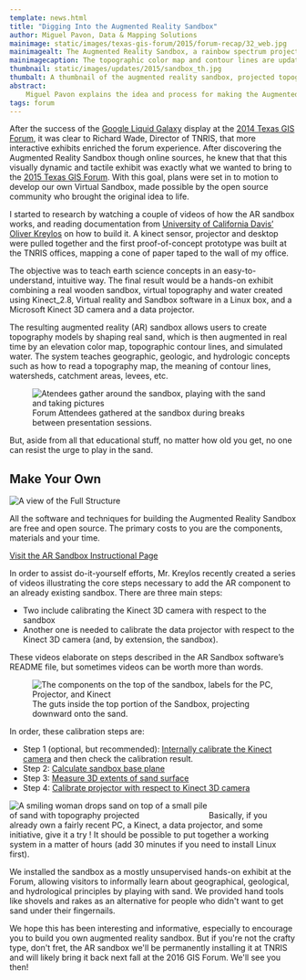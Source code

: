 ```yaml
---
template: news.html
title: "Digging Into the Augmented Reality Sandbox"
author: Miguel Pavon, Data & Mapping Solutions
mainimage: static/images/texas-gis-forum/2015/forum-recap/32_web.jpg
mainimagealt: The Augmented Reality Sandbox, a rainbow spectrum projected onto sand
mainimagecaption: The topographic color map and contour lines are updated in real time as the real sand surface is manipulated, and virtual water flows over the real sand surface realistically. Over the course of the Forum, the sandbox grew trees and some dinosaurs moved in.
thumbnail: static/images/updates/2015/sandbox_th.jpg
thumbalt: A thumbnail of the augmented reality sandbox, projected topography
abstract:
    Miguel Pavon explains the idea and process for making the Augmented Reality Sandbox. Includes links to the original creator's tutorials and open source software.
tags: forum
---
```


After the success of the [Google Liquid Galaxy](http://www.google.com/earth/explore/showcase/liquidgalaxy.html) display at the [2014 Texas GIS Forum](2014-gis-forum), it was clear to Richard Wade, Director of TNRIS, that more interactive exhibits enriched the forum experience.  After discovering the Augmented Reality Sandbox though online sources, he knew that that this visually dynamic and tactile exhibit was exactly what we wanted to bring to the [2015 Texas GIS Forum](2015-gis-forum). With this goal, plans were set in to motion to develop our own Virtual Sandbox, made possible by the open source community who brought the original idea to life.

I started to research by watching a couple of videos of how the AR sandbox works, and reading documentation from [University of California Davis’ Oliver Kreylos](http://idav.ucdavis.edu/~okreylos/ResDev/SARndbox/) on how to build it. A kinect sensor, projector and desktop were pulled together and the first proof-of-concept prototype was built at the TNRIS offices, mapping a cone of paper taped to the wall of my office.

The objective was to teach earth science concepts in an easy-to-understand, intuitive way. The final result would be a hands-on exhibit combining a real wooden sandbox, virtual topography and water created using Kinect_2.8, Virtual reality and Sandbox software in a Linux box, and a Microsoft Kinect 3D camera and a data projector. 

The resulting augmented reality (AR) sandbox allows users to create topography models by shaping real sand, which is then augmented in real time by an elevation color map, topographic contour lines, and simulated water. The system teaches geographic, geologic, and hydrologic concepts such as how to read a topography map, the meaning of contour lines, watersheds, catchment areas, levees, etc.

<figure>
<img class="img-responsive" src="{{m.link('static/images/texas-gis-forum/2015/forum-recap/05_web.jpg')}}" alt="Atendees gather around the sandbox, playing with the sand and taking pictures">
<figcaption>Forum Attendees gathered at the sandbox during breaks between presentation sessions.</figcaption>
</figure>

But, aside from all that educational stuff, no matter how old you get, no one can resist the urge to play in the sand.

## Make Your Own
<img class="img-responsive pull-right" src="{{m.link('static/images/updates/2015/sandbox_structure.jpg')}}" alt="A view of the Full Structure">

All the software and techniques for building the Augmented Reality Sandbox are free and open source. The primary costs to you are the components, materials and your time.

<a class="btn btn-md btn-danger btn-center" href="http://idav.ucdavis.edu/~okreylos/ResDev/SARndbox/" >Visit the AR Sandbox Instructional Page</a>

In order to assist do-it-yourself efforts, Mr. Kreylos recently created a series of videos illustrating the core steps necessary to add the AR component to an already existing sandbox. There are three main steps: 
- Two include calibrating the Kinect 3D camera with respect to the sandbox
- Another one is needed to calibrate the data projector with respect to the Kinect 3D camera (and, by extension, the sandbox). 

These videos elaborate on steps described in the AR Sandbox software’s README file, but sometimes videos can be worth more than words.

<figure>
  <img class="img-responsive" src="{{m.link('static/images/updates/2015/sandbox_guts.jpg')}}" alt="The components on the top of the sandbox, labels for the PC, Projector, and Kinect">
  <figcaption>The guts inside the top portion of the Sandbox, projecting downward onto the sand.</figcaption>
</figure>

In order, these calibration steps are:

- Step 1 (optional, but recommended): [<i class="glyphicon glyphicon-facetime-video"></i> Internally calibrate the Kinect camera](http://www.youtube.com/watch?v=Qo05LVxdlfo) and then check the calibration result.
- Step 2: [<i class="glyphicon glyphicon-facetime-video"></i> Calculate sandbox base plane](http://www.youtube.com/watch?v=9Lt4J_BErs0)
- Step 3: [<i class="glyphicon glyphicon-facetime-video"></i> Measure 3D extents of sand surface](http://www.youtube.com/watch?v=RmE6tkXoSJw)
- Step 4: [<i class="glyphicon glyphicon-facetime-video"></i> Calibrate projector with respect to Kinect 3D camera](http://www.youtube.com/watch?v=vXkA9gUoSAc)

<img class="img-responsive pull-right" style="max-width: 350px;" src="{{m.link('static/images/texas-gis-forum/2015/forum-recap/15_web.jpg')}}" alt="A smiling woman drops sand on top of a small pile of sand with topography projected">Basically, if you already own a fairly recent PC, a Kinect, a data projector, and some initiative, give it a try ! It should be possible to put together a working system in a matter of hours (add 30 minutes if you need to install Linux first).

We installed the sandbox as a mostly unsupervised hands-on exhibit at the Forum, allowing visitors to informally learn about geographical, geological, and hydrological principles by playing with sand. We provided hand tools like shovels and rakes as an alternative for people who didn't want to get sand under their fingernails.

We hope this has been interesting and informative, especially to encourage you to build you own augmented reality sandbox. But if you're not the crafty type, don't fret, the AR sandbox we'll be permanently installing it at TNRIS and will likely bring it back next fall at the 2016 GIS Forum. We'll see you then!



